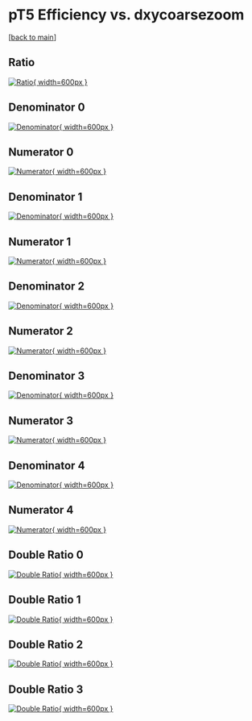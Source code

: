 # pT5 Efficiency vs. dxycoarsezoom

[[back to main](./)]



## Ratio

[![Ratio](../mtv/var/pT5_xtr_321_1_eff_dxycoarsezoom.png){ width=600px }](../mtv/var/pT5_xtr_321_1_eff_dxycoarsezoom.pdf)

## Denominator 0

[![Denominator](../mtv/den/pT5_xtr_321_1_eff_dxycoarsezoom_den0.png){ width=600px }](../mtv/den/pT5_xtr_321_1_eff_dxycoarsezoom_den0.pdf)

## Numerator 0

[![Numerator](../mtv/num/pT5_xtr_321_1_eff_dxycoarsezoom_num0.png){ width=600px }](../mtv/num/pT5_xtr_321_1_eff_dxycoarsezoom_num0.pdf)

## Denominator 1

[![Denominator](../mtv/den/pT5_xtr_321_1_eff_dxycoarsezoom_den1.png){ width=600px }](../mtv/den/pT5_xtr_321_1_eff_dxycoarsezoom_den1.pdf)

## Numerator 1

[![Numerator](../mtv/num/pT5_xtr_321_1_eff_dxycoarsezoom_num1.png){ width=600px }](../mtv/num/pT5_xtr_321_1_eff_dxycoarsezoom_num1.pdf)

## Denominator 2

[![Denominator](../mtv/den/pT5_xtr_321_1_eff_dxycoarsezoom_den2.png){ width=600px }](../mtv/den/pT5_xtr_321_1_eff_dxycoarsezoom_den2.pdf)

## Numerator 2

[![Numerator](../mtv/num/pT5_xtr_321_1_eff_dxycoarsezoom_num2.png){ width=600px }](../mtv/num/pT5_xtr_321_1_eff_dxycoarsezoom_num2.pdf)

## Denominator 3

[![Denominator](../mtv/den/pT5_xtr_321_1_eff_dxycoarsezoom_den3.png){ width=600px }](../mtv/den/pT5_xtr_321_1_eff_dxycoarsezoom_den3.pdf)

## Numerator 3

[![Numerator](../mtv/num/pT5_xtr_321_1_eff_dxycoarsezoom_num3.png){ width=600px }](../mtv/num/pT5_xtr_321_1_eff_dxycoarsezoom_num3.pdf)

## Denominator 4

[![Denominator](../mtv/den/pT5_xtr_321_1_eff_dxycoarsezoom_den4.png){ width=600px }](../mtv/den/pT5_xtr_321_1_eff_dxycoarsezoom_den4.pdf)

## Numerator 4

[![Numerator](../mtv/num/pT5_xtr_321_1_eff_dxycoarsezoom_num4.png){ width=600px }](../mtv/num/pT5_xtr_321_1_eff_dxycoarsezoom_num4.pdf)

## Double Ratio 0

[![Double Ratio](../mtv/ratio/pT5_xtr_321_1_eff_dxycoarsezoom_ratio0.png){ width=600px }](../mtv/ratio/pT5_xtr_321_1_eff_dxycoarsezoom_ratio0.pdf)

## Double Ratio 1

[![Double Ratio](../mtv/ratio/pT5_xtr_321_1_eff_dxycoarsezoom_ratio1.png){ width=600px }](../mtv/ratio/pT5_xtr_321_1_eff_dxycoarsezoom_ratio1.pdf)

## Double Ratio 2

[![Double Ratio](../mtv/ratio/pT5_xtr_321_1_eff_dxycoarsezoom_ratio2.png){ width=600px }](../mtv/ratio/pT5_xtr_321_1_eff_dxycoarsezoom_ratio2.pdf)

## Double Ratio 3

[![Double Ratio](../mtv/ratio/pT5_xtr_321_1_eff_dxycoarsezoom_ratio3.png){ width=600px }](../mtv/ratio/pT5_xtr_321_1_eff_dxycoarsezoom_ratio3.pdf)

